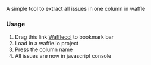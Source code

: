 A simple tool to extract all issues in one column in waffle

### Usage ###

1. Drag this link <a href="javascript:(function(b){if(window.bookmarklet===undefined||window.bookmarklet.executeMyBookmarklet===undefined){var s=document.createElement('script');s.type='text/javascript';s.src=b;if(!document.attachEvent)s.onload=function(){window.bookmarklet.executeMyBookmarklet()};else s.onreadystatechange=function(){if(s.readyState==='complete'||s.readyState==='loaded'){window.bookmarklet.executeMyBookmarklet();s.onreadystatechange=null}};document.body.appendChild(s)}else window.bookmarklet.executeMyBookmarklet()})('https://raw.githubusercontent.com/royuen/wafflecol/master/bookmarklet.js');">Wafflecol</a> to bookmark bar
2. Load in a waffle.io project
3. Press the column name
4. All issues are now in javascript console